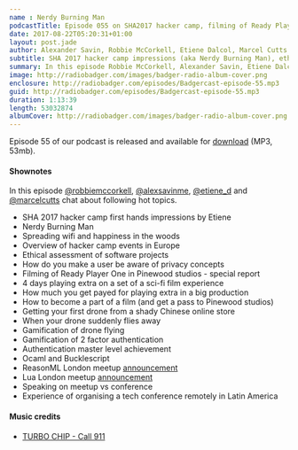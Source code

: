 ```yaml
---
name : Nerdy Burning Man
podcastTitle: Episode 055 on SHA2017 hacker camp, filming of Ready Player One at Pinewood, buying a drone from China, organising ReasonML and Lua meetups
date: 2017-08-22T05:20:31+01:00
layout: post.jade
author: Alexander Savin, Robbie McCorkell, Etiene Dalcol, Marcel Cutts
subtitle: SHA 2017 hacker camp impressions (aka Nerdy Burning Man), ethical assessment of software projects, first hand report on filming of READY PLAYER ONE at Pinewood studios, playing an extra in a big budget sci-fi film experience, buying a first drone from a Chinese online store, what to do when your drone decides to fly away into the sunset, gamification of 2 factor authentication, ReasonML meetup London, Lua lang meetup London, organising a conference remotely in Latin America. More details and links with shownotes can be found on our site http://www.radiobadger.com
summary: In this episode Robbie McCorkell, Alexander Savin, Etiene Dalcol and Marcel Cutts talk about SHA 2017 hacker camp impressions (aka Nerdy Burning Man), ethical assessment of software projects, first hand report on filming of READY PLAYER ONE at Pinewood studios, playing an extra in a big budget sci-fi film experience, buying a first drone from a Chinese online store, what to do when your drone decides to fly away into the sunset, gamification of 2 factor authentication, ReasonML meetup London, Lua lang meetup London, organising a conference remotely in Latin America.. More details and links with shownotes can be found on our site http://www.radiobadger.com
image: http://radiobadger.com/images/badger-radio-album-cover.png
enclosure: http://radiobadger.com/episodes/Badgercast-episode-55.mp3
guid: http://radiobadger.com/episodes/Badgercast-episode-55.mp3
duration: 1:13:39
length: 53032874
albumCover: http://radiobadger.com/images/badger-radio-album-cover.png
---
```


Episode 55 of our podcast is released and available for [download](http://radiobadger.com/episodes/Badgercast-episode-55.mp3) (MP3, 53mb).

#### Shownotes

In this episode [@robbiemccorkell](https://twitter.com/robbiemccorkell), [@alexsavinme](https://twitter.com/alexsavinme), [@etiene_d](https://twitter.com/etiene_d) and [@marcelcutts](https://twitter.com/marcelcutts) chat about following hot topics.

* SHA 2017 hacker camp first hands impressions by Etiene
* Nerdy Burning Man
* Spreading wifi and happiness in the woods
* Overview of hacker camp events in Europe
* Ethical assessment of software projects
* How do you make a user be aware of privacy concepts
* Filming of Ready Player One in Pinewood studios - special report
* 4 days playing extra on a set of a sci-fi film experience
* How much you get payed for playing extra in a big production
* How to become a part of a film (and get a pass to Pinewood studios)
* Getting your first drone from a shady Chinese online store
* When your drone suddenly flies away
* Gamification of drone flying
* Gamification of 2 factor authentication
* Authentication master level achievement
* Ocaml and Bucklescript
* ReasonML London meetup [announcement](https://www.meetup.com/ReasonLDN/)
* Lua London meetup [announcement](https://www.meetup.com/London-Lua-User-Group/)
* Speaking on meetup vs conference
* Experience of organising a tech conference remotely in Latin America

#### Music credits

* [TURBO CHIP - Call 911](https://soundcloud.com/turbo-chip/call-911-chiptunes-win-volume-6)
